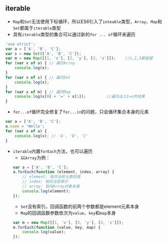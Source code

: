 ## iterable
- `Map`和`Set`无法使用下标循环，所以ES6引入了`inteable`类型，`Array`、`Map`和`Set`都属于`iterable`类型
- 具有`iterable`类型的集合可以通过新的`for ... of`循环来遍历
```javascript
'use strict';
var a = ['A', 'B', 'C'];
var s = new Set(['A', 'B', 'C']);
var m = new Map([[1, 'x'], [2, 'y'], [3, 'z']]);    //1,2,3都是键
for (var x of a) { // 遍历Array
    console.log(x);
}
for (var x of s) { // 遍历Set
    console.log(x);
}
for (var x of m) { // 遍历Map
    console.log(x[0] + '=' + x[1]);         //遍历出入1=x的结果
}
```
- `for...of`循环完全修复了`for...in`的问题，只会循环集合本身的元素
```javascript
var a = ['A', 'B', 'C'];
a.name = 'Hello';
for (var x of a) {
    console.log(x); // 'A', 'B', 'C'
}
```
- `iterable`内置`forEach`方法，也可以遍历
    - 以`Array`为例：
    ```javascript
    var a = ['A', 'B', 'C'];
    a.forEach(function (element, index, array) {
        // element: 指向当前元素的值
        // index: 指向当前索引
        // array: 指向Array对象本身
        console.log(element);
    });
    ```
    - `Set`没有索引，回调函数的前两个参数都是element元素本身
    - `Map`的回调函数参数依次为`value`、`key`和`map`本身
    ```javascript
    var m = new Map([[1, 'x'], [2, 'y'], [3, 'z']]);
    m.forEach(function (value, key, map) {
        console.log(value);
    });
    ```
